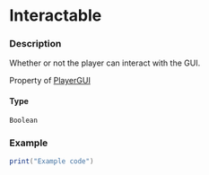 # Interactable
### Description
Whether or not the player can interact with the GUI.

Property of [PlayerGUI](/classes/PlayerGUI/)

#### Type
`Boolean`

### Example
```lua
print("Example code")
```
